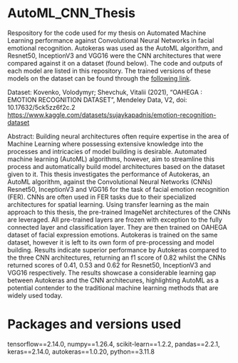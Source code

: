 # AutoML_CNN_Thesis
Respository for the code used for my thesis on Automated Machine Learning performance against Convolutional Neural Networks in facial emotional recognition.
Autokeras was used as the AutoML algorithm, and Resnet50, InceptionV3 and VGG16 were the CNN architectures that were compared against it on a dataset (found below).
The code and outputs of each model are listed in this repository.
The trained versions of these models on the dataset can be found through the [following link](https://www.mediafire.com/folder/ereyg4tjfqa0m/Trained_models).

Dataset: Kovenko, Volodymyr; Shevchuk, Vitalii (2021), “OAHEGA : EMOTION RECOGNITION DATASET”, Mendeley Data, V2, doi: 10.17632/5ck5zz6f2c.2
https://www.kaggle.com/datasets/sujaykapadnis/emotion-recognition-dataset

Abstract: Building neural architectures often require expertise in the area of Machine Learning where possessing extensive knowledge into the processes and intricacies of model building is desirable. Automated machine learning (AutoML) algorithms, however, aim to streamline this process and automatically build model architectures based on the dataset given to it. This thesis investigates the performance of Autokeras, an AutoML algorithm, against the Convolutional Neural Networks (CNNs) Resnet50, InceptionV3 and VGG16 for the task of facial emotion recognition (FER). CNNs are often used in FER tasks due to their specialized architectures for spatial learning. Using transfer learning as the main approach to this thesis, the pre-trained ImageNet architectures of the CNNs are leveraged. All pre-trained layers are frozen with exception to the fully connected layer and classification layer. They are then trained on OAHEGA dataset of facial expression emotions. Autokeras is trained on the same dataset, however it is left to its own form of pre-processing and model building. Results indicate superior performance by Autokeras compared to the three CNN architectures, returning an f1 score of 0.82 whilst the CNNs returned scores of 0.41, 0.53 and 0.62 for Resnet50, InceptionV3 and VGG16 respectively. The results showcase a considerable learning gap between Autokeras and the CNN architecures, highlighting AutoML as a potential contender to the traditional machine learning methods that are widely used today.

# Packages and versions used

tensorflow==2.14.0, numpy==1.26.4, scikit-learn==1.2.2, pandas==2.2.1, keras==2.14.0, autokeras==1.0.20, python==3.11.8
